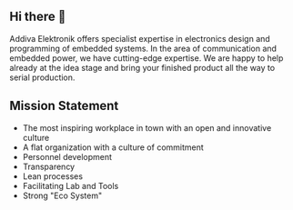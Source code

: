 ## Hi there 👋

Addiva Elektronik offers specialist expertise in electronics design and programming of embedded systems.
In the area of communication and embedded power, we have cutting-edge expertise.  We are happy to help
already at the idea stage and bring your finished product all the way to serial production.

Mission Statement
-----------------

  * The most inspiring workplace in town with an open and innovative culture
  * A flat organization with a culture of commitment
  * Personnel development
  * Transparency
  * Lean processes
  * Facilitating Lab and Tools
  * Strong "Eco System"


<!--

🙋‍♀️ A short introduction - what is your organization all about?
🌈 Contribution guidelines - how can the community get involved?
👩‍💻 Useful resources - where can the community find your docs? Is there anything else the community should know?
🍿 Fun facts - what does your team eat for breakfast?
🧙 Remember, you can do mighty things with the power of [Markdown](https://docs.github.com/github/writing-on-github/getting-started-with-writing-and-formatting-on-github/basic-writing-and-formatting-syntax)
-->
